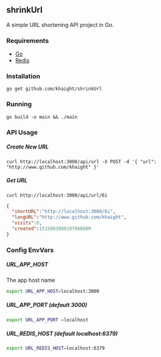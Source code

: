 ## shrinkUrl

A simple URL shortening API project in Go.


### Requirements

- [Go](https://golang.org)
- [Redis](https://redis.io)

### Installation

`go get github.com/khaight/shrinkUrl`


### Running

`go build -o main && ./main`


### API Usage

##### Create New URL
```
curl http://localhost:3000/api/url -X POST -d '{ "url": "http://www.github.com/khaight" }'
```

##### Get URL
```
curl http://localhost:3000/api/url/6i
```

```json
{
  "shortURL":"http://localhost:3000/6i",
  "longURL":"http://www.github.com/khaight",
  "visits":0,
  "created":1515083989107066000
}
```

### Config EnvVars

#####  URL_APP_HOST
The app host name

```sh
export URL_APP_HOST=localhost:3000
```

#####  URL_APP_PORT  (default 3000)

```sh
export URL_APP_PORT =localhost
```

#####  URL_REDIS_HOST  (default localhost:6379)

```sh
export URL_REDIS_HOST=localhost:6379
```
